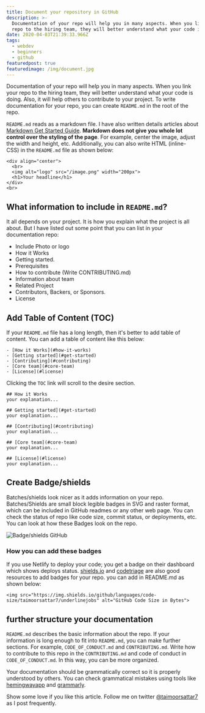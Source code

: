 ```yaml
---
title: Document your repository in GitHub
description: >-
  Documentation of your repo will help you in many aspects. When you link your
  repo to the hiring team, they will better understand what your code is doing.
date: 2020-04-03T21:39:33.966Z
tags:
  - webdev
  - beginners
  - github
featuredpost: true
featuredimage: /img/document.jpg
---
```

Documentation of your repo will help you in many aspects. When you link your repo to the hiring team, they will better understand what your code is doing. Also, it will help others to contribute to your project. To write documentation for your repo, you can create `README.md` in the root of the repo.

`README.md` reads as a markdown file. I have also written details articles about [Markdown Get Started Guide](https://taimoorsattar.dev/blogs/markdown-guide-getting-started-20200304). **Markdown does not give you whole lot control over the styling of the page**. For example, center the image, adjust the width and height, etc. Additionally, you can also write HTML (inline-CSS) in the `README.md` file as shown below:

```
<div align="center">
  <br>
  <img alt="logo" src="/image.png" width="200px">
  <h1>Your headline</h1>
</div>
<br>
```

## What information to include in `README.md`?
It all depends on your project. It is how you explain what the project is all about. But I have listed out some point that you can list in your documentation repo:

- Include Photo or logo
- How it Works
- Getting started.
- Prerequisites
- How to contribute (Write CONTRIBUTING.md)
- Information about team
- Related Project
- Contributors, Backers, or Sponsors.
- License

## Add Table of Content (TOC)

If your `README.md` file has a long length, then it's better to add table of content. You can add a table of content like this below:
```
- [How it Works](#how-it-works)
- [Getting started](#get-started)
- [Contributing](#contributing)
- [Core team](#core-team)
- [License](#license)
```
Clicking the `TOC` link will scroll to the desire section.

```
## How it Works
your explanation...

## Getting started](#get-started)
your explanation...

## [Contributing](#contributing)
your explanation...

## [Core team](#core-team)
your explanation...

## [License](#license)
your explanation...
```


## Create Badge/shields

Batches/shields look nicer as it adds information on your repo. Batches/Shields are small block legible badges in SVG and raster format, which can be included in GitHub readmes or any other web page. You can check the status of repo like code size, commit status, or deployments, etc. You can look at how these Badges look on the repo.

![Badge/shields GitHub](https://dev-to-uploads.s3.amazonaws.com/i/wy48th8r5vpurvfuokh1.PNG)

### How you can add these badges

If you use Netlify to deploy your code; you get a badge on their dashboard which shows deploys status. [shields.io](https://shields.io) and [codetriage](https://www.codetriage.com) are also good resources to add badges for your repo. you can add in README.md as shown below:
```
<img src="https://img.shields.io/github/languages/code-size/taimoorsattar7/underlinejobs" alt="GitHub Code Size in Bytes">
```

## further structure your documentation

`README.md` describes the basic information about the repo. If your information is long enough to fit into `README.md`, you can make further sections. For example, `CODE_OF_CONDUCT.md` and `CONTRIBUTING.md`. Write how to contribute to this repo in the `CONTRIBUTING.md` and code of conduct in `CODE_OF_CONDUCT.md`. In this way, you can be more organized.

Your documentation should be grammatically correct so it is properly understood by others. You can check grammatical mistakes using tools like [hemingwayapp](http://www.hemingwayapp.com) and [grammarly](https://www.grammarly.com).

Show some love if you like this article. Follow me on twitter [@taimoorsattar7](https://twitter.com/taimoorsattar7) as I post frequently.